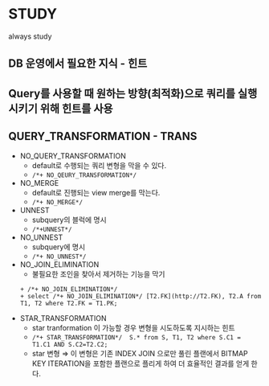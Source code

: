 # STUDY
always study

## DB 운영에서 필요한 지식 - 힌트
## Query를 사용할 때 원하는 방향(최적화)으로 쿼리를 실행시키기 위해 힌트를 사용

## QUERY_TRANSFORMATION - TRANS
  + NO_QUERY_TRANSFORMATION
    + default로 수행되는 쿼리 변형을 막을 수 있다.
    + ```/*+ NO_QEURY_TRANSFORMATION*/```
  + NO_MERGE
    + default로 진행되는  view merge를 막는다.
    + ```/*+ NO_MERGE*/```
  + UNNEST
    + subquery의 블럭에 명시
    + ```/*+UNNEST*/```
  + NO_UNNEST
    + subquery에 명시
    + ```/*+ NO_UNNEST*/```
  + NO_JOIN_ELIMINATION
      + 불필요한 조인을 찾아서 제거하는 기능을 막기
       ```
      + /*+ NO_JOIN_ELIMINATION*/
      + select /*+ NO_JOIN_ELIMINATION*/ [T2.FK](http://T2.FK), T2.A from T1, T2 where T2.FK = T1.PK;
       ```
  + STAR_TRANSFORMATION
    + star tranformation 이 가능할 경우 변형을 시도하도록 지시하는 힌트
    + ```/*+ STAR_TRANSFORMATION*/  S.* from S, T1, T2 where S.C1 = T1.C1 AND S.C2=T2.C2;```
    + star 변형 ⇒ 이 변형은 기존 INDEX JOIN 으로만 풀린 플랜에서 BITMAP KEY ITERATION을 포함한 플랜으로 플리게 하여 더 효율적인 결과를 얻게 한다.
